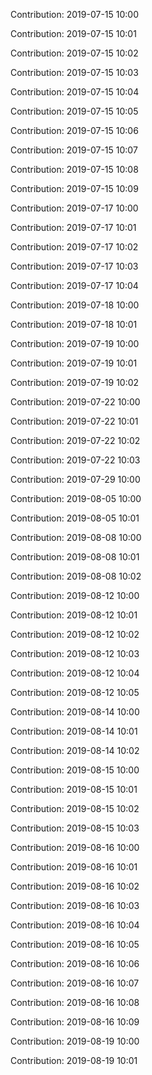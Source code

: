 Contribution: 2019-07-15 10:00

Contribution: 2019-07-15 10:01

Contribution: 2019-07-15 10:02

Contribution: 2019-07-15 10:03

Contribution: 2019-07-15 10:04

Contribution: 2019-07-15 10:05

Contribution: 2019-07-15 10:06

Contribution: 2019-07-15 10:07

Contribution: 2019-07-15 10:08

Contribution: 2019-07-15 10:09

Contribution: 2019-07-17 10:00

Contribution: 2019-07-17 10:01

Contribution: 2019-07-17 10:02

Contribution: 2019-07-17 10:03

Contribution: 2019-07-17 10:04

Contribution: 2019-07-18 10:00

Contribution: 2019-07-18 10:01

Contribution: 2019-07-19 10:00

Contribution: 2019-07-19 10:01

Contribution: 2019-07-19 10:02

Contribution: 2019-07-22 10:00

Contribution: 2019-07-22 10:01

Contribution: 2019-07-22 10:02

Contribution: 2019-07-22 10:03

Contribution: 2019-07-29 10:00

Contribution: 2019-08-05 10:00

Contribution: 2019-08-05 10:01

Contribution: 2019-08-08 10:00

Contribution: 2019-08-08 10:01

Contribution: 2019-08-08 10:02

Contribution: 2019-08-12 10:00

Contribution: 2019-08-12 10:01

Contribution: 2019-08-12 10:02

Contribution: 2019-08-12 10:03

Contribution: 2019-08-12 10:04

Contribution: 2019-08-12 10:05

Contribution: 2019-08-14 10:00

Contribution: 2019-08-14 10:01

Contribution: 2019-08-14 10:02

Contribution: 2019-08-15 10:00

Contribution: 2019-08-15 10:01

Contribution: 2019-08-15 10:02

Contribution: 2019-08-15 10:03

Contribution: 2019-08-16 10:00

Contribution: 2019-08-16 10:01

Contribution: 2019-08-16 10:02

Contribution: 2019-08-16 10:03

Contribution: 2019-08-16 10:04

Contribution: 2019-08-16 10:05

Contribution: 2019-08-16 10:06

Contribution: 2019-08-16 10:07

Contribution: 2019-08-16 10:08

Contribution: 2019-08-16 10:09

Contribution: 2019-08-19 10:00

Contribution: 2019-08-19 10:01

